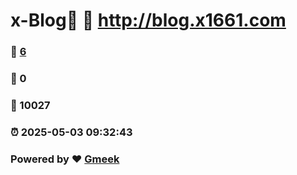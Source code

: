# x-Blog🍃 :link: http://blog.x1661.com 
### :page_facing_up: [6](http://blog.x1661.com/tag.html) 
### :speech_balloon: 0 
### :hibiscus: 10027 
### :alarm_clock: 2025-05-03 09:32:43 
### Powered by :heart: [Gmeek](https://github.com/Meekdai/Gmeek)
